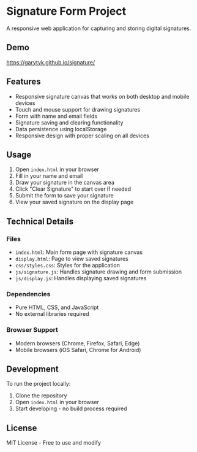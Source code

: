 # Signature Form Project

A responsive web application for capturing and storing digital signatures.

## Demo

https://garytyk.github.io/signature/

## Features

- Responsive signature canvas that works on both desktop and mobile devices
- Touch and mouse support for drawing signatures
- Form with name and email fields
- Signature saving and clearing functionality
- Data persistence using localStorage
- Responsive design with proper scaling on all devices

## Usage

1. Open `index.html` in your browser
2. Fill in your name and email
3. Draw your signature in the canvas area
4. Click "Clear Signature" to start over if needed
5. Submit the form to save your signature
6. View your saved signature on the display page

## Technical Details

### Files

- `index.html`: Main form page with signature canvas
- `display.html`: Page to view saved signatures
- `css/styles.css`: Styles for the application
- `js/signature.js`: Handles signature drawing and form submission
- `js/display.js`: Handles displaying saved signatures

### Dependencies

- Pure HTML, CSS, and JavaScript
- No external libraries required

### Browser Support

- Modern browsers (Chrome, Firefox, Safari, Edge)
- Mobile browsers (iOS Safari, Chrome for Android)

## Development

To run the project locally:

1. Clone the repository
2. Open `index.html` in your browser
3. Start developing - no build process required

## License

MIT License - Free to use and modify
